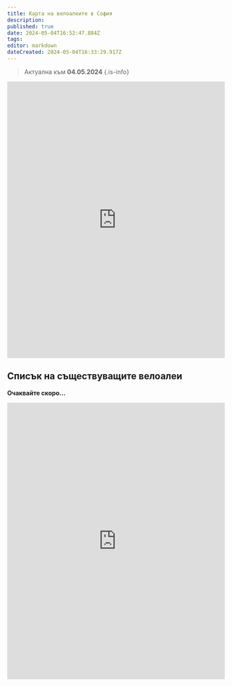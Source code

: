 ```yaml
---
title: Карта на велоалеите в София
description: 
published: true
date: 2024-05-04T16:52:47.884Z
tags: 
editor: markdown
dateCreated: 2024-05-04T16:33:29.917Z
---
```


> Актуална към **04.05.2024**
{.is-info}


<iframe loading="lazy" src="https://www.google.com/maps/d/embed?mid=1Y9a48wogD_Pu7oRax3QE1xkEwutus3A&ehbc=2E312F" width="100%" height="640" frameborder="0" marginwidth="0" marginheight="0" scrolling="no"></iframe>

## Списък на съществуващите велоалеи
            
**Очаквайте скоро…**



<iframe loading="lazy" src="https://www.sofenhagen.com/" width="100%" height="640" frameborder="0" marginwidth="0" marginheight="0" scrolling="no"></iframe>

